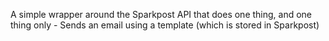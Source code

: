 A simple wrapper around the Sparkpost API that does one thing, and one thing only - Sends an email using a template (which is stored in Sparkpost)